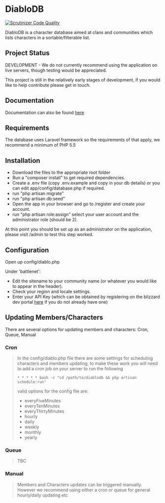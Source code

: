 # DiabloDB #
[![Scrutinizer Code Quality](https://scrutinizer-ci.com/g/taskforcedev/DiabloDB/badges/quality-score.png?b=master)](https://scrutinizer-ci.com/g/taskforcedev/DiabloDB/?branch=master)

DiabloDB is a character database aimed at clans and communities which lists characters in a sortable/filterable list.

## Project Status ##

DEVELOPMENT - We do not currently recommend using the application on live servers, though testing would be appreciated.

This project is still in the relatively early stages of development, if you would like to help contribute please get in touch.

## Documentation ##
Documentation can also be found [here](http://diablodb.readthedocs.org/)

## Requirements ##

The database uses Laravel framework so the requirements of that apply, we recommend a minimum of PHP 5.5

## Installation ##

* Download the files to the appropriate root folder
* Run a "composer install" to get required dependencies.
* Create a .env file (copy .env.example and copy in your db details) or you can edit app/config/database.php if required.
* run "php artisan migrate"
* run "php artisan db:seed"
* Open the app in your browser and go to /register and create your account.
* run "php artisan role:assign" select your user account and the administrator role (should be 2).

At this point you should be set up as an administrator on the application, please visit /admin to test this step worked.

## Configuration ##

Open up config/diablo.php

Under 'battlenet':

* Edit the sitename to your community name (or whatever you would like to appear in the header).
* Check your region and locale settings.
* Enter your API Key (which can be obtained by registering on the blizzard dev portal [here](https://dev.battle.net/) if you do not already have one)

## Updating Members/Characters ##

There are several options for updating members and characters: Cron, Queue, Manual

### Cron ###

> In the config/diablo.php file there are some settings for scheduling characters and members updating, to make these work you will need to add a cron job on your server to run the following
> 
> `* * * * * bash -c "cd /path/to/diablodb && php artisan schedule:run"`
> 
> valid options for the config file are:
> 
> * everyFiveMinutes
> * everyTenMinutes
> * everyThirtyMinutes
> * hourly
> * daily
> * weekly
> * monthly
> * yearly

### Queue ###

> TBC

### Manual ###

> Members and Characters updates can be triggered manually.  However we recommend using either a cron or queue for general hourly/daily updating etc 